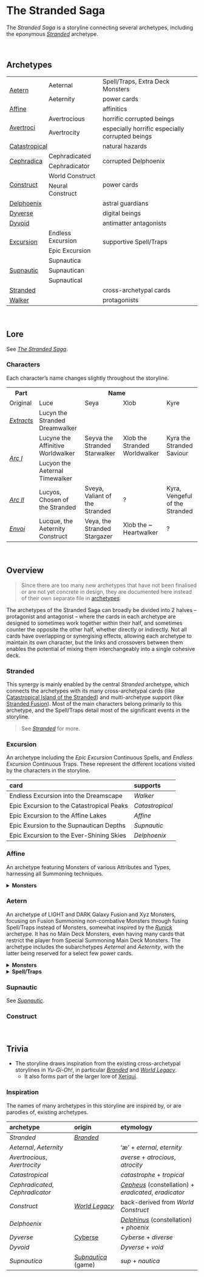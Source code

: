 # The Stranded Saga

The *Stranded Saga* is a storyline connecting several archetypes, including the eponymous [*Stranded*](../../archetypes/Stranded.md) archetype.


<br>


## Archetypes

<table>
  <tr>
    <td rowspan="2"> <a href="../../archetypes/Aetern.m">Aetern</a> </td>
    <td> Aeternal </td>
    <td> Spell/Traps, Extra Deck Monsters </td>
  </tr>
  <tr>
    <td> Aeternity </td>
    <td> power cards </td>
  </tr>
  <tr>
    <td colspan="2"> <a href="../../archetypes/Affine.md">Affine</a> </td>
    <td> affinitics </td>
  </tr>
  <tr>
    <td rowspan="2"> <a href="../../archetypes/Avertroci.md">Avertroci</a> </td>
    <td> Avertrocious </td>
    <td> horrific corrupted beings </td>
  </tr>
  <tr>
    <td> Avertrocity </td>
    <td> especially horrific especially corrupted beings </td>
  </tr>
  <tr>
    <td colspan="2"> <a href="../../archetypes/Catastropical.md">Catastropical</a> </td>
    <td> natural hazards </td>
  </tr>
  <tr>
    <td rowspan="2"> <a href="../../archetypes/Cephradica.md">Cephradica</a> </td>
    <td> Cephradicated </td>
    <td rowspan="2"> corrupted Delphoenix </td>
  </tr>
  <tr>
    <td> Cephradicator </td>
  </tr>
  <tr>
    <td rowspan="2"> <a href="../../archetypes/Construct.md">Construct</a> </td>
    <td> World Construct </td>
    <td rowspan="2"> power cards </td>
  </tr>
  <tr>
    <td> Neural Construct </td>
  </tr>
  <tr>
    <td colspan="2"> <a href="../../archetypes/Delphoenix.md">Delphoenix</a> </td>
    <td> astral guardians </td>
  </tr>
  <tr>
    <td colspan="2"> <a href="../../archetypes/Dyverse.md">Dyverse</a> </td>
    <td> digital beings </td>
  </tr>
  <tr>
    <td colspan="2"> <a href="../../archetypes/Dyvoid.md">Dyvoid</a> </td>
    <td> antimatter antagonists </td>
  </tr>
  <tr>
    <td rowspan="2"> <a href="../../archetypes/Excursion.md">Excursion</a> </td>
    <td> Endless Excursion </td>
    <td rowspan="2"> supportive Spell/Traps </td>
  </tr>
  <tr>
    <td> Epic Excursion </td>
  </tr>
  <tr>
    <td rowspan="3"> <a href="../../archetypes/Supnautic.md">Supnautic</a> </td>
    <td> Supnautica </td>
    <td>  </td>
  </tr>
  <tr>
    <td> Supnautican </td>
    <td>  </td>
  </tr>
  <tr>
    <td> Supnautical </td>
    <td>  </td>
  </tr>
  <tr>
    <td colspan="2"> <a href="../../archetypes/Stranded.md">Stranded</a> </td>
    <td> cross-archetypal cards </td>
  </tr>
  <tr>
    <td colspan="2"> <a href="../../archetypes/Walker">Walker</a> </td>
    <td> protagonists </td>
  </tr>
</table>


<br>


## Lore

See [*The Stranded Saga*](The%20Stranded%20Saga.md).

### Characters
Each character’s name changes slightly throughout the storyline.

<table>
  <tr>
    <th> Part </th>
    <th colspan="4"> Name </th>
  </tr>
  <tr>
    <td> Original </td>
    <td> Luce </td>
    <td> Seya </td>
    <td> Xlob </td>
    <td> Kyre </td>
  </tr>
  <tr>
    <td> <a href="The Stranded Saga.md#EXTRACTS"><em>Extracts</em></a> </td>
    <td> Lucyn the Stranded Dreamwalker </td>
    <td rowspan="3"> Seyva the Stranded Starwalker </td>
    <td rowspan="3"> Xlob the Stranded Worldwalker </td>
    <td rowspan="3"> Kyra the Stranded Saviour </td>
  </tr>
  <tr>
    <td rowspan="2"> <a href="The Stranded Saga.md#ARC-I"><em>Arc I</em></a> </td>
    <td> Lucyne the Affinitive Worldwalker </td>
  </tr>
  <tr>
    <td> Lucyon the Aeternal Timewalker </td>
  </tr>
  <tr>
    <td> <a href="The Stranded Saga.md#ARC-II"><em>Arc II</em></a> </td>
    <td> Lucyos, Chosen of the Stranded </td>
    <td> Sveya, Valiant of the Stranded </td>
    <td> ? </td>
    <td> Kyra, Vengeful of the Stranded </td>
  </tr>
  <tr>
    <td> <a href="The Stranded Saga.md#ENVOI"><em>Envoi</em></a> </td>
    <td> Lucque, the Aeternity Construct </td>
    <td> Veya, the Stranded Stargazer </td>
    <td> Xlob the ~ Heartwalker </td>
    <td> ? </td>
  </tr>
</table>


<br>


## Overview

> Since there are too many new archetypes that have not been finalised or are not yet concrete in design, they are documented here instead of their own separate file in [archetypes](../../archetypes).

The archetypes of the Stranded Saga can broadly be divided into 2 halves – protagonist and antagonist – where the cards in each archetype are designed to sometimes work together within their half, and sometimes counter the opposite the other half, whether directly or indirectly. Not all cards have overlapping or synergising effects, allowing each archetype to maintain its own character, but the links and crossovers between them enables the potential of mixing them interchangeably into a single cohesive deck.

### Stranded
This synergy is mainly enabled by the central *Stranded* archetype, which connects the archetypes with its many cross-archetypal cards (like [Catastropical Island of the Stranded](...)) and multi-archetype support (like [Stranded Fusion](...)). Most of the main characters belong primarily to this archetype, and the Spell/Traps detail most of the significant events in the storyline.

> See [*Stranded*](../../archetypes/Stranded.md) for more.

### Excursion
An archetype including the *Epic Excursion* Continuous Spells, and *Endless Excursion* Continuous Traps. These represent the different locations visited by the characters in the storyline.

| card | supports |
| :--- | :------- |
| Endless Excursion into the Dreamscape | *Walker* |
| Epic Excursion to the Catastropical Peaks | *Catastropical*
| Epic Excursion to the Affine Lakes | *Affine* |
| Epic Exursion to the Supnautican Depths | *Supnautic* |
| Epic Excursion to the Ever-Shining Skies | *Delphoenix* |

### Affine
An archetype featuring Monsters of various Attributes and Types, harnessing all Summoning techniques.

<details>
  <summary> <b> Monsters </b> </summary>

Avier Accelis, Affine Swift  
Nerra, Affine Vitakinetic  
Topo Tychis, Affine Felixus  
Xeros, Affine Superior  
Vinita Arkhelm, Affine Legend  

</details>

### Aetern
An archetype of LIGHT and DARK Galaxy Fusion and Xyz Monsters, focusing on Fusion Summoning non-combative Monsters through fusing Spell/Traps instead of Monsters, somewhat inspired by the [*Runick*](https://yugipedia.com/wiki/Runick) archetype. It has no Main Deck Monsters, even having many cards that restrict the player from Special Summoning Main Deck Monsters. The archetype includes the subarchetypes *Aeternal* and *Aeternity*, with the latter being reserved for a select few power cards.

<details>
  <summary> <b> Monsters </b> </summary>

Aeternity Aeva  
Aeternity Aekai  
Aeternity Aekaxin  
Aeternity Aekaxinji  
Primordial Aeternity  
Timeless Aeternity  

</details>

<details>
  <summary> <b> Spell/Traps </b> </summary>

Aeternal Birth  
Aeternal End  
Aeternal Collapse  
Aeternal Construction  
Aeternal Rift  
Aeternal Silence  
Aeternal Void  

</details>

### Supnautic
See [*Supnautic*](../../archetypes/Supnautic.md).

### Construct


<br>


## Trivia

- The storyline draws inspiration from the existing cross-archetypal storylines in *Yu-Gi-Oh!*, in particular [*Branded*](https://yugipedia.com/wiki/Branded) and [*World Legacy*](https://yugipedia.com/wiki/World_Legacy).
  - It also forms part of the larger lore of [Xeriqui](../../../xeriqui).

### Inspiration
The names of many archetypes in this storyline are inspired by, or are parodies of, existing archetypes.

| archetype | origin | etymology |
| :-------- | :----- | :-------- |
| *Stranded* | [*Branded*](https://yugipedia.com/wiki/Branded) | |
| *Aeternal*, *Aeternity* | | ‘æ’ + *eternal*, *eternity* |
| *Avertrocious*, *Avertrocity* | | *averse* + *atrocious*, *atrocity* |
| *Catastropical* | | *catastrophe* + *tropical* |
| *Cephradicated*, *Cephradicator* | | [*Cepheus*](https://wikipedia.org/wiki/Cepheus_(constellation)) (constellation) + *eradicated*, *eradicator* |
| *Construct* | [*World Legacy*](https://yugipedia.com/wiki/World_Legacy) | back-derived from *World Construct* |
| *Delphoenix* | | [*Delphinus*](https://wikipedia.org/wiki/Delphinus) (constellation) + *phoenix* |
| *Dyverse* | [Cyberse](https://yugipedia.com/wiki/Cyberse) | *Cyberse* + *diverse* |
| *Dyvoid* | | *Dyverse* + *void* |
| *Supnautica* | [*Subnautica*](https://wikipedia.org/wiki/Subnautica) (game) | *sup* + *nautica* |
